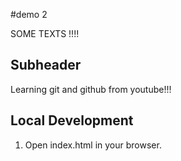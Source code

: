 #demo 2 

SOME TEXTS !!!!

## Subheader 

Learning git and github from youtube!!!

## Local Development

1. Open index.html in your browser.